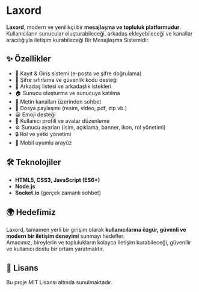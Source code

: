# Laxord 

**Laxord**, modern ve yenilikçi bir **mesajlaşma ve topluluk platformudur**.  
Kullanıcıların sunucular oluşturabileceği, arkadaş ekleyebileceği ve kanallar aracılığıyla iletişim kurabileceği Bir Mesajlaşma Sistemidir.  

## ✨ Özellikler

- 🔐 Kayıt & Giriş sistemi (e-posta ve şifre doğrulama)  
- 🔑 Şifre sıfırlama ve güvenlik kodu desteği  
- 👥 Arkadaş listesi ve arkadaşlık istekleri  
- 🏠 Sunucu oluşturma ve sunucuya katılma  
- 💬 Metin kanalları üzerinden sohbet  
- 📂 Dosya paylaşımı (resim, video, pdf, zip vb.)  
- 😀 Emoji desteği  
- 🎨 Kullanıcı profili ve avatar düzenleme  
- ⚙️ Sunucu ayarları (isim, açıklama, banner, ikon, rol yönetimi)  
- 🔒 Rol ve yetki yönetimi  
- 📱 Mobil uyumlu arayüz  

## 🛠️ Teknolojiler

- **HTML5, CSS3, JavaScript (ES6+)**  
- **Node.js**  
- **Socket.io** (gerçek zamanlı sohbet)  

## 🌍 Hedefimiz

Laxord, tamamen yerli bir girişim olarak **kullanıcılarına özgür, güvenli ve modern bir iletişim deneyimi** sunmayı hedefler.  
Amacımız, bireylerin ve toplulukların kolayca iletişim kurabileceği, güvenilir ve kullanıcı dostu bir ortam yaratmaktır.  

## 📜 Lisans

Bu proje MIT Lisansı altında sunulmaktadır.  
